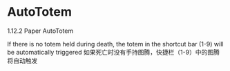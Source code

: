 # AutoTotem
1.12.2 Paper AutoTotem

If there is no totem held during death, the totem in the shortcut bar (1-9) will be automatically triggered
如果死亡时没有手持图腾，快捷栏（1-9）中的图腾将自动触发
